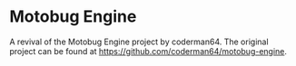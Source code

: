 # Motobug Engine

A revival of the Motobug Engine project by coderman64. The original project can be found at https://github.com/coderman64/motobug-engine.
